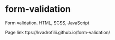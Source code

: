 # form-validation

Form validation. HTML, SCSS, JavaScript

Page link ttps://kvadrofilii.github.io/form-validation/
